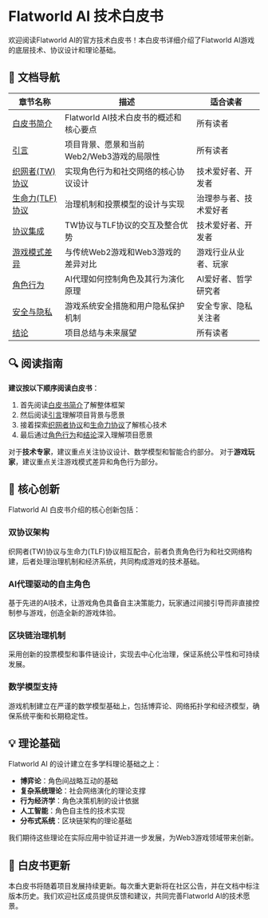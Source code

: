 # Flatworld AI 技术白皮书

欢迎阅读Flatworld AI的官方技术白皮书！本白皮书详细介绍了Flatworld AI游戏的底层技术、协议设计和理论基础。

## 🧭 文档导航

| 章节名称 | 描述 | 适合读者 |
|--------|------|---------|
| [白皮书简介](/zh-cn/whitepaper/0-description.md) | Flatworld AI技术白皮书的概述和核心要点 | 所有读者 |
| [引言](/zh-cn/whitepaper/1-0-introduction.md) | 项目背景、愿景和当前Web2/Web3游戏的局限性 | 所有读者 |
| [织网者(TW)协议](/zh-cn/whitepaper/2-0-tw-protocol.md) | 实现角色行为和社交网络的核心协议设计 | 技术爱好者、开发者 |
| [生命力(TLF)协议](/zh-cn/whitepaper/3-0-tlf-protocol.md) | 治理机制和投票模型的设计与实现 | 治理参与者、技术爱好者 |
| [协议集成](/zh-cn/whitepaper/4-0-protocols-integration.md) | TW协议与TLF协议的交互及整合优势 | 技术爱好者、开发者 |
| [游戏模式差异](/zh-cn/whitepaper/5-0-game-mode-differences.md) | 与传统Web2游戏和Web3游戏的差异对比 | 游戏行业从业者、玩家 |
| [角色行为](/zh-cn/whitepaper/6-0-character-behavior.md) | AI代理如何控制角色及其行为演化原理 | AI爱好者、哲学研究者 |
| [安全与隐私](/zh-cn/whitepaper/7-0-security-and-privacy.md) | 游戏系统安全措施和用户隐私保护机制 | 安全专家、隐私关注者 |
| [结论](/zh-cn/whitepaper/8-0-conclusion.md) | 项目总结与未来展望 | 所有读者 |

## 🔍 阅读指南

**建议按以下顺序阅读白皮书**：

1. 首先阅读[白皮书简介](/zh-cn/whitepaper/0-description.md)了解整体框架
2. 然后阅读[引言](/zh-cn/whitepaper/1-0-introduction.md)理解项目背景与愿景
3. 接着探索[织网者协议](/zh-cn/whitepaper/2-0-tw-protocol.md)和[生命力协议](/zh-cn/whitepaper/3-0-tlf-protocol.md)了解核心技术
4. 最后通过[角色行为](/zh-cn/whitepaper/6-0-character-behavior.md)和[结论](/zh-cn/whitepaper/8-0-conclusion.md)深入理解项目愿景

对于**技术专家**，建议重点关注协议设计、数学模型和智能合约部分。
对于**游戏玩家**，建议重点关注游戏模式差异和角色行为部分。

## 📌 核心创新

Flatworld AI 白皮书介绍的核心创新包括：

### 双协议架构

织网者(TW)协议与生命力(TLF)协议相互配合，前者负责角色行为和社交网络构建，后者处理治理机制和经济系统，共同构成游戏的技术基础。

### AI代理驱动的自主角色

基于先进的AI技术，让游戏角色具备自主决策能力，玩家通过间接引导而非直接控制参与游戏，创造全新的游戏体验。

### 区块链治理机制

采用创新的投票模型和事件链设计，实现去中心化治理，保证系统公平性和可持续发展。

### 数学模型支持

游戏机制建立在严谨的数学模型基础上，包括博弈论、网络拓扑学和经济模型，确保系统平衡和长期稳定性。

## 💡 理论基础

Flatworld AI 的设计建立在多学科理论基础之上：

- **博弈论**：角色间战略互动的基础
- **复杂系统理论**：社会网络演化的理论支撑
- **行为经济学**：角色决策机制的设计依据
- **人工智能**：角色自主性的技术实现
- **分布式系统**：区块链架构的理论基础

我们期待这些理论在实际应用中验证并进一步发展，为Web3游戏领域带来创新。

## 🔄 白皮书更新

本白皮书将随着项目发展持续更新。每次重大更新将在社区公告，并在文档中标注版本历史。我们欢迎社区成员提供反馈和建议，共同完善Flatworld AI的技术愿景。

